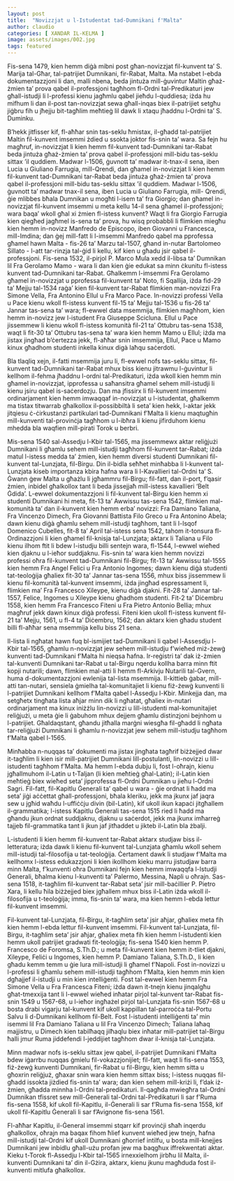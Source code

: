 ```yaml
---
layout: post
title:  "Novizzjat u l-Istudentat tad-Dumnikani f'Malta"
author: claudio
categories: [ XANDAR IL-KELMA ]
image: assets/images/002.jpg
tags: featured
---
```


Fis-sena 1479, kien hemm diġà mibni post għan-novizzjat fil-kunvent ta’ S. Marija tal-Għar, tal-patrijiet Dumnikani, fir-Rabat, Malta. Ma nstabet l-ebda dokumentazzjoni li dan, malli nbena, beda jintuża mill-ġuvintur Maltin għaż-żmien ta’ prova qabel il-professjoni tagħhom fl-Ordni tal-Predikaturi jew għall-istudji li l-professi kienu jagħmlu qabel jieħdu l-quddiesa; iżda hu mifhum li dan il-post tan-novizzjat sewa għall-inqas biex il-patrijiet setgħu jiġbru fih u jħejju bit-tagħlim meħtieġ lil dawk li xtaqu jħaddnu l-Ordni ta’ S. Duminku.

B’hekk jitfisser kif, fl-aħħar snin tas-seklu ħmistax, il-għadd tal-patrijiet Maltin fil-kunvent imsemmi żdied u ssokta joktor fis-snin ta’ wara. Sa fejn hu magħruf, in-novizzjat li kien hemm fil-kunvent tad-Dumnikani tar-Rabat beda jintuża għaż-żmien ta’ prova qabel il-professjoni mill-bidu tas-seklu sittax ’il quddiem. Madwar l-1506, ġuvnott ta’ madwar it-tnax-il sena, iben Lucia u Giuliano Farrugia, mill-Qrendi, dan għamel in-novizzjat li kien hemm fil-kunvent tad-Dumnikani tar-Rabat beda jintuża għaż-żmien ta’ prova qabel il-professjoni mill-bidu tas-seklu sittax ’il quddiem. Madwar l-1506, ġuvnott ta’ madwar tnax-il sena, iben Lucia u Giuliano Farrugia, mill- Qrendi, ġie mlibbes bħala Dumnikan u mogħti l-isem ta’ fra Giorgio; dan għamel in-novizzjat fil-kunvent imsemmi u meta kellu 14-il sena għamel il-professjoni; wara baqa’ wkoll għal xi żmien fl-istess kunvent? Waqt li fra Giorgio Farrugia kien qiegħed jagħmel is-sena ta’ prova, hu wisq probabbli li flimkien miegħu kien hemm in-novizz Manfredo de Episcopo, iben Giovanni u Francesca, mill-Imdina; dan ġej mill-fatt li l-imsemmi Manfredo qabel ma pprofessa għamel hawn Malta - fis-26 ta’ Marzu tal-1507, għand in-nutar Bartolomeo Sillato - l-att tar-rinzja tal-ġid li kellu, kif kien u għadu jsir qabel il-professjoni. Fis-sena 1532, il-pirjol P. Marco Mula xedd il-libsa ta’ Dumnikan lil Fra Gerolamo Mamo - wara li dan kien ġie edukat sa minn ċkunitu fl-istess kunvent tad-Dumnikani tar-Rabat. Għalkemm l-imsemmi Fra Gerolamo għamel in-novizzjat u pprofessa fil-kunvent ta’ Noto, fi Sqallija, iżda fid-29 ta’ Mejju tal-1534 raġa’ kien fil-kunvent tar-Rabat flimkien man-novizzi Fra Simone Vella, Fra Antonino Ellul u Fra Marco Pace. In-novizzi professi Vella u Pace kienu wkoll fl-istess kunvent fil-15 ta’ Mejju tal-1536 u fis-26 ta’ Jannar tas-sena ta’ wara; fl-ewwel data msemmija, flimkien magħhom, kien hemm in-novizz jew l-istudent Fra Giuseppe Scicluna. Ellul u Pace jissemmew li kienu wkoll fl-istess komunità fil-21 ta’ Ottubru tas-sena 1538, waqt li fit-30 ta’ Ottubru tas-sena ta’ wara kien hemm Mamo u Ellul; iżda ma jistax jingħad b’ċertezza jekk, fl-aħħar snin imsemmija, Ellul, Pace u Mamo kinux għadhom studenti inkella kinux digà laħqu saċerdoti.

Bla tlaqliq xejn, il-fatti msemmija juru li, fl-ewwel nofs tas-seklu sittax, fil-kunvent tad-Dumnikani tar-Rabat mhux biss kienu jitrawmu l-ġuvintur li kellhom il-fehma jħaddnu l-ordni tal-Predikaturi, iżda wkoll kien hemm min għamel in-novizzjat, ipprofessa u saħansitra għamel sehem mill-istudji li kienu jsiru qabel is-saċerdozju. Dan ma jfissirx li fil-kunvent imsemmi ordinarjament kien hemm im­waqqaf in-novizzjat u l-istudentat, għalkemm ma tistax titwarrab għalkollox il-possibbiltà li seta’ kien hekk, l-aktar jekk jitqiesu ċ-ċirkustanzi partikulari tad-Dumnikani f’Malta li kienu maqtugħin mill-kunventi tal-provinċja tagħhom u l-ibħra li kienu jifirduhom kienu mhedda bla waqfien mill-pirati Torok u berbri.

Mis-sena 1540 sal-Assedju l-Kbir tal-1565, ma jissemmewx aktar reliġjużi Dumnikani li għamlu sehem mill-istudji tagħhom fil-kunvent tar-Rabat; iżda matul l-istess medda ta’ żmien, kien hemm diversi studenti Dumnikani fil-kunvent tal-Lunzjata, fil-Birgu. Din il-bidla seħħet min­ħabba li l-kunvent tal-Lunzjata kiseb importanza kbira ħafna wara li l-Kavallieri tal-Ordni ta’ S. Ġwann ġew Malta u għażlu li jgħammru fil-Birgu; fil-fatt, dan il-port, f’qasir żmien, inbidel għalkollox tant li beda jissejjaħ mill-istess kavallieri ‘Belt Ġdida’. L-ewwel dokumentazzjoni li fil-kunvent tal-Birgu kien hemm xi studenti Dumnikani hi meta, fit-13 ta’ Awwissu tas-sena 1542, flimkien mal-komunità ta’ dan il-kunvent kien hemm erba’ novizzi: Fra Damiano Taliana, Fra Vincenzo Dimech, Fra Giovanni Battista Filo Greco u Fra Antonino Abela; dawn kienu diġà għamlu sehem mill-istudji tagħhom, tant li l-Isqof Domenico Cubelles, fit-8 ta’ April tal-istess sena 1542, tahom it-tonsura fl-Ordinazzjoni li kien għamel fil-knisja tal-Lunzjata; aktarx li Taliana u Filo kienu ilhom ftit li bdew l-istudju billi sentejn wara, fl-1544, l-ewwel wieħed kien djaknu u l-ieħor suddjaknu. Fis-snin ta’ wara kien hemm novizzi professi oħra fil-kunvent tad-Dumnikani fil-Birgu; fit-13 ta’ Awwissu tal-1555 kien hemm Fra Angel Felici u Fra Antonio Ingomes; dawn kienu diġà studenti tat-teoloġija għaliex fit-30 ta’ Jannar tas-sena 1556, mhux biss jissemmew li kienu fil-komunità tal-kunvent imsemmi, iżda jingħad espressament li, flimkien ma’ Fra Francesco Xileype, kienu diġà djakni. Fit-28 ta’ Jannar tal-1557, Felice, Ingomes u Xileype kienu għadhom studenti. Fit-2 ta’ Diċembru 1558, kien hemm Fra Francesco Fiteni u Fra Pietro Antonio Bellia; mhux magħruf jekk dawn kinux diġà professi. Fiteni kien ukoll fl-istess kunvent fil-21 ta’ Mejju, 1561, u fl-4 ta’ Diċembru, 1562; dan aktarx kien għadu student billi fl-aħħar sena msemmija kellu biss 21 sena.

Il-lista li ngħatat hawn fuq bl-ismijiet tad-Dumnikani li qabel l-Assesdju l-Kbir tal-1565, għamlu n-novizzjat jew sehem mill-istudju f’wieħed miż-żewġ kunventi tad-Dumnikani f’Malta hi nieqsa ħafna. Ir-reġistri ta’ dak iż-żmien tal-kunventi Dumnikani tar-Rabat u tal-Birgu nqerdu kollha barra minn ftit kopji nutarili; dawn, flimkien mal-atti li hemm fl-Arkivju Nutarili tal-Gvern, huma d-dokumentazzjoni ewlenija tal-lista msemmija. Il-kittieb ġabar, mill-atti tan-nutari, sensiela ġmielha tal-komunitajiet li kienu fiż-żewġ kunventi li l-patrijiet Dumnikani kellhom f’Malta qabel l-Assedju l-Kbir. Minkejja dan, ma setgħetx tingħata lista aħjar minn dik li ngħatat, għaliex in-nutari ordinarjament ma kinux iniżżlu lin-novizzi u lill-istudenti mal-komunitajiet reliġjużi, u meta ġie li ġabuhom mhux dejjem għamlu distinzjoni bejnhom u l-patrijiet. Għaldaqstant, għandu jitħalla marġni wiesgħa fil-għadd li ngħata tar-reliġjużi Dumnikani li għamlu n-novizzjat jew sehem mill-istudju tagħhom f’Malta qabel l-1565.

Minħabba n-nuqqas ta’ dokumenti ma jistax jingħata tagħrif biżżejjed dwar it-tagħlim li kien isir mill-patrijiet Dumnikani lill-postulanti, lin-novizzi u lill-istudenti tagħhom f’Malta. Ma hemm l-ebda dubju li, fost l-oħrajn, kienu jgħallmuhom il-Latin u t-Taljan (li kien meħtieġ għal-Latin); il-Latin kien meħtieġ biex wieħed seta’ jipprofessa fl-Ordni Dumnikan u jieħu l-Ordni Sagri. Fil-fatt, fil-Kapitlu Ġenerali ta’ qabel u wara - ġie ordnat li ħadd ma seta’ jiġi aċċettat għall-professjoni, bħala kleriku, jekk ma jkunx jaf jaqra sew u jgħid waħdu l-uffiċċju divin (bil-Latin), kif ukoll ikun kapaċi jitgħallem il-grammatika; l-istess Kapitlu Ġenerali tas-sena 1515 ried li ħadd ma għandu jkun ordnat suddjaknu, djaknu u saċerdot, jekk ma jkunx imħarreġ tajjeb fil-grammatika tant li jkun jaf jitħaddet u jikteb il-Latin bla żbalji.

L-istudenti li kien hemm fil-kunvent tar-Rabat aktarx studjaw biss il-letteratura; iżda dawk li kienu fil-kunvent tal-Lunzjata għamlu wkoll sehem mill-istudji tal-filosofija u tat-teoloġija. Ċertament dawk li studjaw f’Malta ma kellhomx l-istess edukazzjoni li kien ikollhom kieku marru jistudjaw barra minn Malta, f’kunventi oħra Dumnikani fejn kien hemm imwaqqfa l-Istudji Ġenerali, bħalma kienu l-kunventi ta’ Palermo, Messina, Napli u oħrajn. Sas-sena 1518, it-tagħlim fil-kunvent tar-Rabat seta’ jsir mill-baċillier P. Pietro Xara, li kellu ħila biżżejjed biex jgħallem mhux biss il-Latin iżda wkoll il-filosofija u t-teoloġija; imma, fis-snin ta’ wara, ma kien hemm l-ebda lettur fil-kunvent imsemmi.

Fil-kunvent tal-Lunzjata, fil-Birgu, it-tagħlim seta’ jsir aħjar, għaliex meta fih kien hemm l-ebda lettur fil-kunvent imsemmi. Fil-kunvent tal-Lunzjata, fil-Birgu, it-­tagħlim seta’ jsir aħjar, għaliex meta fih kien hemm l-istudenti kien hemm ukoll patrijiet gradwati fit-teoloġija; fis-sena 1540 kien hemm P. Francesco de Foromsa, S.Th.D.; u meta fil-kunvent kien hemm it-tliet djakni, Xileype, Feliċi u Ingomes, kien hemm P. Damiano Taliana, S.Th.D., li kien għadu kemm temm u ġie lura mill-istudji li għamel f’Napoli. Fost in-novizzi u l-professi li għamlu sehem mill-istudji tagħhom f’Malta, kien hemm min kien dgħajjef il-istudji u min kien intelliġenti. Fost tal-ewwel kien hemm Fra Simone Vella u Fra Francesca Fiteni; iżda dawn it-tnejn kienu jinqalgħu għat-tmexxija tant li l-ewwel wieħed inħatar pirjol tal-kunvent tar-Rabat fis-snin 1549 u 1567-68, u l-ieħor ingħażel pirjol tal-Lunzjata fis-snin 1567-68 u bosta drabi vigarju tal-kunvent kif ukoll kappillan tal-parroċċa tal-Portu Salvu li d-Dumnikani kellhom fil-Belt. Fost l-istudenti intelliġenti ta’ min isemmi lil Fra Damiano Taliana u lil Fra Vincenzo Dimech; Taliana laħaq majjistru, u Dimech kien tabilħaqq jilħaqlu biex inħatar mill-patrijiet tal-Birgu ħalli jmur Ruma jiddefendi l-jeddijiet tagħhom dwar il-knisja tal-Lunzjata.

Minn madwar nofs is-seklu sittax jew qabel, il-patrijiet Dumnikani f’Malta bdew iġarrbu nuqqas ġmielu fil-vokazzjonijiet; fil-fatt, waqt li fis-sena 1553, fiż-żewġ kunventi Dumnikani, fir-Rabat u fil-Birgu, kien hemm sitta u għoxrin reliġjuż, għaxar snin wara kien hemm sittax biss; l-istess nuqqas fil-għadd issokta jiżdied fis-snin ta’ wara; dan kien sehem mill-kriżi li, f’dak iż-żmien, għadda minnha l-Ordni tal-predikaturi. Il-qagħda mwiegħra tal-Ordni Dumnikan tfissret sew mill-Ġenerali tal-Ordni tal-Predikaturi li sar f’Ruma fis-sena 1558, kif ukoll fil-Kapitlu, il-Ġenerali li sar f’Ruma fis-sena 1558, kif ukoll fil-Kapitlu Ġenerali li sar f’Avignone fis-sena 1561.

Fl-aħħar Kapitlu, il-Ġeneral imsemmi stqarr kif provinċji sħaħ inqerdu għalkollox, oħrajn ma baqax fihom ħlief kunvent wieħed jew tnejn, ħafna mill-istudji tal-Ordni kif ukoll Dumnikani għorrief intilfu, u bosta mill-knejjes Dumnikani jew inbidlu għall-użu profan jew ma baqgħux iffrekwentati aktar. Kieku t-Torok fl-Assedju l-Kbir tal-1565 irnexxielhom jirbħu lil Malta, il-kunventi Dumnikani ta’ din il-Gżira, aktarx, kienu jkunu magħduda fost il-kunventi mitlufa għalkollox.